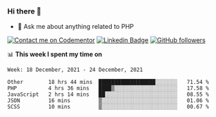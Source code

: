 ### Hi there 👋

<!--
**mustafaculban/mustafaculban** is a ✨ _special_ ✨ repository because its `README.md` (this file) appears on your GitHub profile.

Here are some ideas to get you started:

- 🌱 I’m currently learning ...
- 👯 I’m looking to collaborate on ...
- 🤔 I’m looking for help with ...
- 📫 How to reach me: ...
- 😄 Pronouns: ...
- ⚡ Fun fact: ...

-->
- 💬 Ask me about anything related to PHP

[![Contact me on Codementor](https://www.codementor.io/m-badges/karamusluk/book-session.svg)](https://www.codementor.io/@karamusluk?refer=badge)
[![Linkedin Badge](https://img.shields.io/badge/-Mustafa%20Culban-blue?style=social&logo=Linkedin&logoColor=blue&link=https://www.linkedin.com/in/mustafaculban/)](https://www.linkedin.com/in/mustafaculban/) 
[![GitHub followers](https://img.shields.io/github/followers/karamusluk?label=Follow&style=social)](https://github.com/karamusluk/?tab=follow)


📊 **This week I spent my time on**
<!--START_SECTION:waka-->
```text
Week: 18 December, 2021 - 24 December, 2021

Other        18 hrs 44 mins  ██████████████████░░░░░░░   71.54 % 
PHP          4 hrs 36 mins   ████▒░░░░░░░░░░░░░░░░░░░░   17.58 % 
JavaScript   2 hrs 14 mins   ██░░░░░░░░░░░░░░░░░░░░░░░   08.55 % 
JSON         16 mins         ▒░░░░░░░░░░░░░░░░░░░░░░░░   01.06 % 
SCSS         10 mins         ▒░░░░░░░░░░░░░░░░░░░░░░░░   00.67 % 
```
<!--END_SECTION:waka-->

